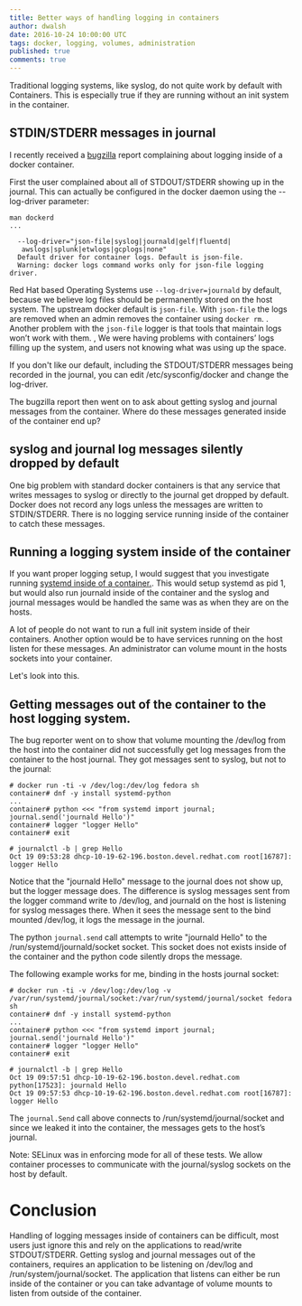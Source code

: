 ```yaml
---
title: Better ways of handling logging in containers
author: dwalsh
date: 2016-10-24 10:00:00 UTC
tags: docker, logging, volumes, administration
published: true
comments: true
---
```


Traditional logging systems, like syslog, do not quite work by default with Containers. This is especially true if they are running without an init system in the container.

## STDIN/STDERR messages in journal

I recently received a [bugzilla](https://bugzilla.redhat.com/show_bug.cgi?id=1386661) report complaining about logging inside of a docker container.

First the user complained about all of STDOUT/STDERR showing up in the journal. This can actually be configured in the docker daemon using the --log-driver parameter:

```
man dockerd
...

  --log-driver="json-file|syslog|journald|gelf|fluentd|
   awslogs|splunk|etwlogs|gcplogs|none"
  Default driver for container logs. Default is json-file.
  Warning: docker logs command works only for json-file logging driver.
```

Red Hat based Operating Systems use `--log-driver=journald` by default, because we believe log files should be permanently stored on the host system.  The upstream docker default is `json-file`.  With `json-file` the logs are removed when an admin removes the container using `docker rm`. .  Another problem with the `json-file` logger is that tools that maintain logs won’t work with them. ,  We were having problems with containers’ logs filling up the system, and users not knowing what was using up the space.  

If you don't like our default, including the STDOUT/STDERR messages being recorded in the journal, you can edit /etc/sysconfig/docker and change the log-driver.

The bugzilla report then went on to ask about getting syslog and journal messages from the container.  Where do these messages generated inside of the container end up?

## syslog and journal log messages silently dropped by default

One big problem with standard docker containers is that any service that writes messages to syslog or directly to the journal get dropped by default.  Docker does not record any logs unless the messages are written to STDIN/STDERR.  There is no logging service running inside of the container to catch these messages.

## Running a logging system inside of the container

If you want proper logging setup, I would suggest that you investigate running
[systemd inside of a container.](http://developers.redhat.com/blog/2016/09/13/running-systemd-in-a-non-privileged-container/).  This would setup systemd as pid 1, but would also run journald inside of the container and the syslog and journal messages would be handled the same was as when they are on the hosts.

A lot of people do not want to run a full init system inside of their containers.  Another option would be to have services running on the host listen for these messages.  An administrator can  volume mount in the hosts sockets into your container.  

Let's look into this.

## Getting messages out of the container to the host logging system.

The bug reporter went on to show that volume mounting the /dev/log from the host into the container did not successfully get log messages from the container to the host journal.  They got messages sent to syslog, but not to the journal:

```
# docker run -ti -v /dev/log:/dev/log fedora sh
container# dnf -y install systemd-python
...
container# python <<< "from systemd import journal; journal.send('journald Hello')"
container# logger "logger Hello"
container# exit

# journalctl -b | grep Hello
Oct 19 09:53:28 dhcp-10-19-62-196.boston.devel.redhat.com root[16787]: logger Hello
```

Notice that the "journald Hello" message to the journal does not show up, but the logger message does. The difference is syslog messages sent from the logger command write to /dev/log, and journald on the host is listening for syslog messages there. When it sees the message sent to the bind mounted /dev/log, it logs the message in the journal.

The python `journal.send` call attempts to write "journald Hello" to the  /run/systemd/journald/socket socket.  This socket does not exists inside of the container and the python code silently drops the message.

The following example works for me, binding in the hosts journal socket:

```
# docker run -ti -v /dev/log:/dev/log -v /var/run/systemd/journal/socket:/var/run/systemd/journal/socket fedora sh
container# dnf -y install systemd-python
...
container# python <<< "from systemd import journal; journal.send('journald Hello')"
container# logger "logger Hello"
container# exit

# journalctl -b | grep Hello
Oct 19 09:57:51 dhcp-10-19-62-196.boston.devel.redhat.com python[17523]: journald Hello
Oct 19 09:57:53 dhcp-10-19-62-196.boston.devel.redhat.com root[16787]: logger Hello
```

The `journal.Send` call above connects to /run/systemd/journal/socket and since we leaked it into the container, the messages gets to the host’s journal.

Note: SELinux was in enforcing mode for all of these tests.   We allow container processes to communicate with the journal/syslog sockets on the host by default.

# Conclusion

Handling of logging messages inside of containers can be difficult, most users just ignore this and rely on the applications to read/write STDOUT/STDERR.   Getting syslog and journal messages out of the containers, requires an application to be listening on /dev/log and /run/system/journal/socket.  The application that listens can either be run inside of the container or you can take advantage of volume mounts to listen from outside of the container.

